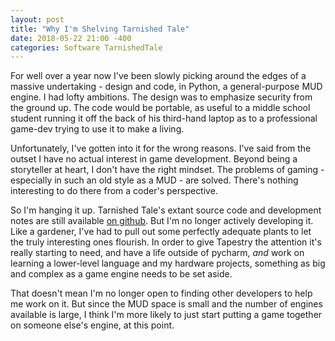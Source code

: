 ```yaml
---
layout: post
title: "Why I'm Shelving Tarnished Tale"
date: 2018-05-22 21:00 -400
categories: Software TarnishedTale
---
```


For well over a year now I've been slowly picking around the edges of a massive undertaking - design and code, in Python, a general-purpose MUD engine. I had lofty ambitions. The design was to emphasize security from the ground up. The code would be portable, as useful to a middle school student running it off the back of his third-hand laptop as to a professional game-dev trying to use it to make a living.

Unfortunately, I've gotten into it for the wrong reasons. I've said from the outset I have no actual interest in game development. Beyond being a storyteller at heart, I don't have the right mindset. The problems of gaming - especially in such an old style as a MUD - are solved. There's nothing interesting to do there from a coder's perspective.

So I'm hanging it up. Tarnished Tale's extant source code and development notes are still available [on github](https://www.github.com/ZAdamMac/Tarnished-Tale). But I'm no longer actively developing it. Like a gardener, I've had to pull out some perfectly adequate plants to let the truly interesting ones flourish. In order to give Tapestry the attention it's really starting to need, and have a life outside of pycharm, *and* work on learning a lower-level language and my hardware projects, something as big and complex as a game engine needs to be set aside.

That doesn't mean I'm no longer open to finding other developers to help me work on it. But since the MUD space is small and the number of engines available is large, I think I'm more likely to just start putting a game together on someone else's engine, at this point.